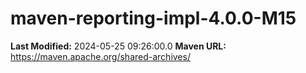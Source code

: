 # maven-reporting-impl-4.0.0-M15

**Last Modified:** 2024-05-25 09:26:00.0
**Maven URL:** https://maven.apache.org/shared-archives/
